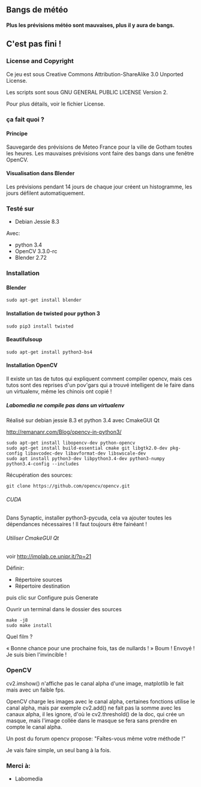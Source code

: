 ## Bangs de météo
#### Plus les prévisions météo sont mauvaises, plus il y aura de bangs.

## C'est pas fini !

### License and Copyright

Ce jeu est sous Creative Commons Attribution-ShareAlike 3.0 Unported License.

Les scripts sont sous GNU GENERAL PUBLIC LICENSE Version 2.

Pour plus détails, voir le fichier License.

### ça fait quoi ?
#### Principe
Sauvegarde des prévisions de Meteo France pour la ville de Gotham toutes les heures.
Les mauvaises prévisions vont faire des bangs dans une fenêtre OpenCV.

#### Visualisation dans Blender
Les prévisions pendant 14 jours de chaque jour créent un histogramme, les jours défilent automatiquement.

### Testé sur
* Debian Jessie 8.3

Avec:
* python 3.4
* OpenCV 3.3.0-rc
* Blender 2.72

### Installation
#### Blender

~~~text
sudo apt-get install blender
~~~

#### Installation de twisted pour python 3

~~~text
sudo pip3 install twisted
~~~

#### Beautifulsoup

~~~text
sudo apt-get install python3-bs4
~~~

#### Installation OpenCV
Il existe un tas de tutos qui expliquent comment compiler opencv, mais ces tutos sont des reprises d'un pov'gars qui a trouvé intelligent de le faire dans un virtualenv, même les chinois ont copié !

##### Labomedia ne compile pas dans un virtualenv
Réalisé sur debian jessie 8.3 et python 3.4 avec CmakeGUI Qt

http://remananr.com/Blog/opencv-in-python3/

~~~text
sudo apt-get install libopencv-dev python-opencv
sudo apt-get install build-essential cmake git libgtk2.0-dev pkg-config libavcodec-dev libavformat-dev libswscale-dev
sudo apt install python3-dev libpython3.4-dev python3-numpy
python3.4-config --includes
~~~

Récupération des sources:

~~~text
git clone https://github.com/opencv/opencv.git
~~~

###### CUDA
Dans Synaptic, installer python3-pycuda, cela va ajouter toutes les dépendances nécessaires !
Il faut toujours être fainéant !


###### Utiliser CmakeGUI Qt

voir http://implab.ce.unipr.it/?p=21

Définir:

* Répertoire sources
* Répertoire destination

puis clic sur Configure puis Generate

Ouvrir un terminal dans le dossier des sources

~~~text
make -j8
sudo make install
~~~

Quel film ?

« Bonne chance pour une prochaine fois, tas de nullards ! » Boum ! Envoyé ! Je suis bien l'invincible !

### OpenCV
cv2.imshow() n'affiche pas le canal alpha d'une image, matplotlib le fait mais avec un faible fps.

OpenCV charge les images avec le canal alpha, certaines fonctions utilise le canal alpha,
mais par exemple cv2.add() ne fait pas la somme avec les canaux alpha, il les ignore,
d'où le cv2.threshold() de la doc, qui crée un masque, mais l'image collée dans le masque se fera
sans prendre en compte le canal alpha.

Un post du forum opencv propose:
"Faîtes-vous même votre méthode !"

Je vais faire simple, un seul bang à la fois.

### Merci à:

* Labomedia

